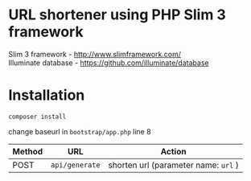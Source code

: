 # URL shortener using PHP Slim 3 framework<br>
Slim 3 framework - http://www.slimframework.com/ <br>
Illuminate database - https://github.com/illuminate/database <br>


# Installation

<code>composer install</code><br>

change baseurl in <code>bootstrap/app.php</code> line 8

<table>
  <tr>
    <thead>
      <th>Method</th>
      <th>URL</th>
      <th>Action</th>
    </thead>
  </tr>
  <tbody>
    <tr>
      <td>POST</td>
      <td><code>api/generate</code></td>
      <td>shorten url (parameter name: <code>url</code> )</td>
    </tr>
  </tbody>
</table>

